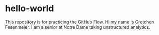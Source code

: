# hello-world
This repository is for practicing the GitHub Flow.
Hi my name is Gretchen Fesenmeier. I am a senior at Notre Dame taking unstructured analytics. 
